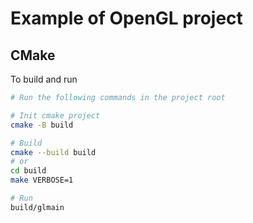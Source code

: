 # Example of OpenGL project


## CMake

To build and run
```bash
# Run the following commands in the project root

# Init cmake project
cmake -B build

# Build
cmake --build build
# or
cd build
make VERBOSE=1

# Run
build/glmain
```
